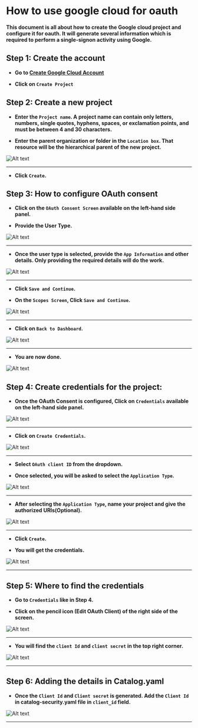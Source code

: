 # How to use google cloud for oauth
**This document is all about how to create the Google cloud project and configure it for oauth.
It will generate several information which is required to perform a single-signon activity using Google.**

## Step 1: Create the account

* **Go to [Create Google Cloud Account](https://console.cloud.google.com)**

* **Click on `Create Project`**

## Step 2: Create a new project

* **Enter the `Project name`. A project name can contain only letters, numbers, single quotes, hyphens, spaces, or exclamation points, and must be between 4 and 30 characters.**

* **Enter the parent organization or folder in the `Location box`. That resource will be the hierarchical parent of the new project.**

![Alt text](https://user-images.githubusercontent.com/83201188/123220306-73322000-d4eb-11eb-9228-cb323cd77628.png)
****
* **Click `Create`.**

## Step 3: How to configure OAuth consent

* **Click on the `OAuth Consent Screen` available on the left-hand side panel.**

* **Provide the User Type.**

![Alt text](https://user-images.githubusercontent.com/83201188/123220629-c4421400-d4eb-11eb-8a1c-9226ccf1f6d3.png)
****
* **Once the user type is selected, provide the `App Information` and other details. Only providing the required details will do the work.**

![Alt text](https://user-images.githubusercontent.com/83201188/123220633-c4daaa80-d4eb-11eb-8da2-e885fb1ca6c7.png)
****
* **Click `Save and Continue`.**

* **On the `Scopes Screen`, Click `Save and Continue`.**

![Alt text](https://user-images.githubusercontent.com/83201188/123220636-c5734100-d4eb-11eb-8f96-545390a4ef70.png)
****
* **Click on `Back to Dashboard`.**

![Alt text](https://user-images.githubusercontent.com/83201188/123220641-c60bd780-d4eb-11eb-8029-eac1c94c2cbf.png)
****
* **You are now done.**

![Alt text](https://user-images.githubusercontent.com/83201188/123220646-c73d0480-d4eb-11eb-8354-7bd961bff8a0.png)

## Step 4: Create credentials for the project:

* **Once the OAuth Consent is configured, Click on `Credentials` available on the left-hand side panel.**

![Alt text](https://user-images.githubusercontent.com/83201188/123220649-c7d59b00-d4eb-11eb-9762-66b4e1f60753.png)
****
* **Click on `Create Credentials`.**

![Alt text](https://user-images.githubusercontent.com/83201188/123220655-c7d59b00-d4eb-11eb-96c0-711f2938ec99.png)
****
* **Select `OAuth client ID` from the dropdown.**

* **Once selected, you will be asked to select the `Application Type`.**

![Alt text](https://user-images.githubusercontent.com/83201188/123220661-c906c800-d4eb-11eb-8ffb-5a7dbc4fc5b6.png)
****
* **After selecting the `Application Type`, name your project and give the authorized URIs(Optional).**

![Alt text](https://user-images.githubusercontent.com/83201188/123220665-c99f5e80-d4eb-11eb-9aa9-a0a3572962e7.png)
****
* **Click `Create`.**

* **You will get the credentials.**

![Alt text](https://user-images.githubusercontent.com/83201188/123220668-ca37f500-d4eb-11eb-95fb-5a7c152c432b.png)
****
## Step 5: Where to find the credentials

* **Go to `Credentials` like in Step 4.**

* **Click on the pencil icon (Edit OAuth Client) of the right side of the screen.**

![Alt text](https://user-images.githubusercontent.com/83201188/123220675-cad08b80-d4eb-11eb-9c46-2c7c81b02509.png)
****
* **You will find the `client Id` and `client secret` in the top right corner.**

![Alt text](https://user-images.githubusercontent.com/83201188/123220680-cc01b880-d4eb-11eb-9479-1379f69a063b.png)
****

## Step 6: Adding the details in Catalog.yaml

* **Once the `Client Id` and `Client secret` is generated.
  Add the `Client Id` in catalog-security.yaml file in `client_id` field.**


![Alt text](https://user-images.githubusercontent.com/83201188/123221536-ade88800-d4ec-11eb-9c49-d7ce16eecb7d.png)
****
